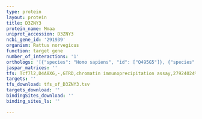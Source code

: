 ```yaml
---
type: protein
layout: protein
title: D3ZNY3
protein_name: Mmaa
uniprot_accession: D3ZNY3
ncbi_gene_id: '291939'
organism: Rattus norvegicus
function: target gene
number_of_interactions: '1'
orthologs: '[{"species": "Homo sapiens", "id": ["Q495G5"]}, {"species": "Danio rerio", "id": ["<a href=\"/protein/b8a4l3\">B8A4L3</a>"]}, {"species": "Mus musculus", "id": ["<a href=\"/protein/q8c7h1\">Q8C7H1</a>"]}, {"species": "Caenorhabditis elegans", "id": ["<a href=\"/protein/q22111\">Q22111</a>"]}]'
jaspar_matrices: ''
tfs: Tcf7l2,D4A8X6,-,GTRD,chromatin immunoprecipitation assay,27924024%5Buid%5D,No
targets: ''
tfs_download: tfs_of_D3ZNY3.tsv
targets_download: ''
bindingSites_download: ''
binding_sites_ls: ''

---
```

